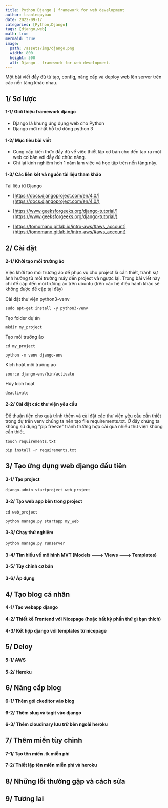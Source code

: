 ```yaml
---
title: Python Django | framework for web development
author: tranlequybao
date: 2022-09-17
categories: [Python,Django]
tags: [django,web]
math: true
mermaid: true
image:
  path: /assets/img/django.png
  width: 800
  height: 500
  alt: Django - framework for web development.
---
```

Một bài viết đầy đủ từ tạo, config, nâng cấp và deploy web lên server trên các nền tảng khác nhau.

## 1/ Sơ lược 

#### 1-1/ Giới thiệu framework django

  * Django là khung ứng dụng web cho Python 
  * Django mới nhất hỗ trợ dòng python 3
  
#### 1-2/ Mục tiêu bài viết 

  * Cung cấp kiến thức đầy đủ về việc thiết lập cơ bản cho đến tạo ra một web cơ bản với đầy đủ chức năng.
  * Ghi lại kinh nghiệm hơn 1 năm làm việc và học tập trên nền tảng này.
  
#### 1-3/ Các liên kết và nguồn tài liệu tham khảo

  Tài liệu từ Django
  
  * [https://docs.djangoproject.com/en/4.0/](https://docs.djangoproject.com/en/4.0/)
  
  * [https://www.geeksforgeeks.org/django-tutorial/](https://www.geeksforgeeks.org/django-tutorial/)
  
  * [https://tomomano.gitlab.io/intro-aws/#aws_account](https://tomomano.gitlab.io/intro-aws/#aws_account)
  
## 2/ Cài đặt

#### 2-1/ Khởi tạo môi trường ảo

  Việc khởi tạo môi trường ảo để phục vụ cho project là cần thiết, tránh sự ảnh hưởng từ môi trường máy đến project và ngược lại.
  Trong bài viết này chỉ đề cập đến môi trường ảo trên ubuntu (trên các hệ điều hành khác sẽ không được đề cập tại đây)
  
  Cài đặt thư viện python3-venv
  ```shell
  sudo apt-get install -y python3-venv
  ```
  Tạo folder dự án
  ```shell
  mkdir my_project
  ```
  Tạo môi trường ảo
  ```shell
  cd my_project
  ```
  ```shell
  python -m venv django-env
  ```
  Kích hoặt môi trường ảo 
  ```shell
  source django-env/bin/activate 
  ```
  Hủy kích hoạt 
  ```shell
  deactivate 
  ```
#### 2-2/ Cài đặt các thư viện yêu cầu 

  Để thuận tiện cho quá trình thêm và cài đặt các thư viện yêu cầu cần thiết trong dự trên venv chúng ta nên tạo file requirements.txt. Ở đây chúng ta    không sử dụng "pip freeze" tránh trường hợp cài quá nhiều thư viện không cần thiết.
  ```shell
  touch requirements.txt 
  ```
  ```shell
  pip install -r requirements.txt 
  ```
## 3/ Tạo ứng dụng web django đầu tiên

#### 3-1/ Tạo project 
  ```shell
  django-admin startproject web_project
  ```
#### 3-2/ Tạo web app bên trong project
  ```shell
  cd web_project
  ```
  ```shell
  python manage.py startapp my_web
  ```
  
#### 3-3/ Chạy thử nghiệm
  ```shell
  python manage.py runserver
  ```
  
#### 3-4/ Tìm hiểu về mô hình MVT (Models  ---> Views ---> Templates)

#### 3-5/ Tùy chỉnh cơ bản 

#### 3-6/ Áp dụng 

## 4/ Tạo blog cá nhân 

#### 4-1/ Tạo webapp django 

#### 4-2/ Thiết kế Frontend với Nicepage (hoặc bất kỳ phần thứ gì bạn thích)

#### 4-3/ Kết hợp django với templates từ nicepage 

## 5/ Deloy 

#### 5-1/ AWS 

#### 5-2/ Heroku 

## 6/ Nâng cấp blog 

#### 6-1/ Thêm gói ckeditor vào blog

#### 6-2/ Thêm slug và tagit vào django 

#### 6-3/ Thêm cloudinary lưu trữ bên ngoài heroku 

## 7/ Thêm miền tùy chỉnh  

#### 7-1/ Tạo tên miền .tk miễn phí

#### 7-2/ Thiết lập tên miền miễn phí và heroku 

## 8/ Những lỗi thường gặp và cách sửa

## 9/ Tương lai 

